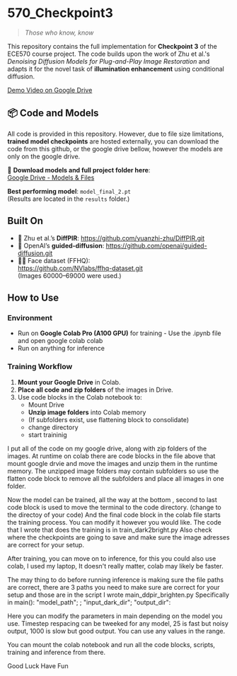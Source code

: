 # 570_Checkpoint3
> *Those who know, know*

This repository contains the full implementation for **Checkpoint 3** of the ECE570 course project. The code builds upon the work of Zhu et al.'s *Denoising Diffusion Models for Plug-and-Play Image Restoration* and adapts it for the novel task of **illumination enhancement** using conditional diffusion.

[Demo Video on Google Drive](https://drive.google.com/file/d/1l811tM6O5mRNnPH54qx6yOt_EQHtCn_X/view?usp=drive_link)

## 📦 Code and Models
All code is provided in this repository. However, due to file size limitations, **trained model checkpoints** are hosted externally, you can download the code from this github, or the google drive bellow, however the models are only on the google drive.

📁 **Download models and full project folder here**:  
[Google Drive - Models & Files](https://drive.google.com/drive/folders/1QHVOziEfOcHl37DD9FxHPBuP8jrvPP2F?usp=sharing)

**Best performing model**: `model_final_2.pt`  
(Results are located in the `results` folder.)

## Built On

- 🔁 Zhu et al.’s **DiffPIR**:
  https://github.com/yuanzhi-zhu/DiffPIR.git
- 🧪 OpenAI’s **guided-diffusion**:
  https://github.com/openai/guided-diffusion.git
- 🧍‍♂️ Face dataset (FFHQ):  
  https://github.com/NVlabs/ffhq-dataset.git  
  (Images 60000–69000 were used.)

## How to Use

### Environment

- Run on **Google Colab Pro (A100 GPU)** for training - Use the .ipynb file and open google colab colab
- Run on anything for inference

### Training Workflow

1. **Mount your Google Drive** in Colab.
2. **Place all code and zip folders** of the images in Drive.
3. Use code blocks in the Colab notebook to:
   - Mount Drive
   - **Unzip image folders** into Colab memory
   - (If subfolders exist, use flattening block to consolidate)
   - change directory
   - start traininig
  
I put all of the code on my google drive, along with zip folders of the images. 
At runtime on colab there are code blocks in the file above that mount google drvie and move the images and unzip them in the runtime memory.
The unzipped image folders may contain subfolders so use the flatten code block to remove all the subfolders and place all images in one folder.

Now the model can be trained, all the way at the bottom , second to last code block is used to move the terminal to the code directory. (change to the directoy of your code)
And the final code block in the colab file starts the training process. You can modify it however you would like. The code that I wrote that does the training is in train_dark2bright.py
Also check where the checkpoints are going to save and make sure the image adresses are correct for your setup.

After training, you can move on to inference, for this you could also use colab, I used my laptop, It doesn't really matter, colab may likely be faster.

The may thing to do before running inference is making sure the file paths are correct, there are 3 paths you need to make sure are correct for your setup and those are in the script I wrote main_ddpir_brighten.py
Specifically in main(): "model_path"; ; "input_dark_dir"; "output_dir":

Here you can modify the parameters in main depending on the model you use. Timestep respacing can be tweeked for any model, 25 is fast but noisy output, 1000 is slow but good output. You can use any values in the range.

You can mount the colab notebook and run all the code blocks, scripts, training and inference from there.

Good Luck Have Fun
